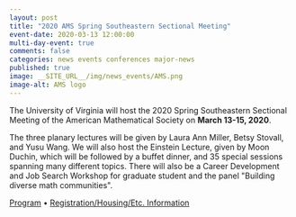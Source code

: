 ```yaml
---
layout: post
title: "2020 AMS Spring Southeastern Sectional Meeting"
event-date: 2020-03-13 12:00:00
multi-day-event: true
comments: false
categories: news events conferences major-news
published: true
image: __SITE_URL__/img/news_events/AMS.png
image-alt: AMS logo
---
```


The University of Virginia will host the 2020 Spring Southeastern Sectional Meeting of the American Mathematical Society on **March 13-15, 2020**. 

The three planary lectures will be given by Laura Ann Miller, Betsy Stovall, and Yusu Wang. We will also host the Einstein Lecture, given by Moon Duchin, which will be followed by a buffet dinner, and 35 special sessions spanning many different topics. There will also be a Career Development and Job Search Workshop for graduate student and the panel "Building diverse math communities".

[Program](http://www.ams.org/meetings/sectional/2273_program.html) &bull; [Registration/Housing/Etc. Information](http://www.ams.org/meetings/sectional/2273_other.html)